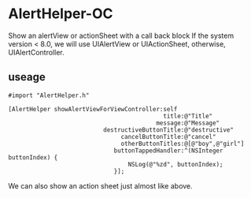 # AlertHelper-OC

Show an alertView or actionSheet with a call back block
If the system version < 8.0, we will use UIAlertView  or UIActionSheet, otherwise, UIAlertController.

useage
---
```
#import "AlertHelper.h"
```
```
[AlertHelper showAlertViewForViewController:self
                                            title:@"Title"
                                          message:@"Message"
                           destructiveButtonTitle:@"destructive"
                                cancelButtonTitle:@"cancel"
                                otherButtonTitles:@[@"boy",@"girl"]
                              buttonTappedHandler:^(NSInteger buttonIndex) {
                                  NSLog(@"%zd", buttonIndex);
                              }];

  ```
  
  We can also show an action sheet just almost like above.
